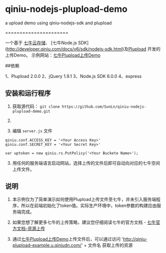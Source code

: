 qiniu-nodejs-plupload-demo
==========================

a upload demo using qiniu-nodejs-sdk and plupload

======================


一个基于 [七牛云存储](http://www.qiniu.com/)、 [七牛Node.js SDK] (http://developer.qiniu.com/docs/v6/sdk/nodejs-sdk.html)及[Plupload](http://www.plupload.com/) 开发的上传Demo。
示例网站：[七牛Plupload上传Demo]( )

##依赖

1、Plupload 2.0.0 
2、jQuery 1.9.1
3、Node.js SDK 6.0.0
4、express

## 安装和运行程序

1. 获取源代码：
    `git clone https://github.com/SunLn/qiniu-nodejs-plupload-demo.git`

2. 


2. 编辑 `server.js` 文件
```{javascript}
qiniu.conf.ACCESS_KEY = '<Your Access Key>'
qiniu.conf.SECRET_KEY = '<Your Secret Key>'

var uptoken = new qiniu.rs.PutPolicy('<Your Buckete Name>');
```

3. 用任何的服务端语言启动网站，选择上传的文件后即可自动向对应的七牛空间上传文件。

## 说明

1. 本示例仅为了简单演示如何使用Plupload上传文件至七牛，并未引入服务端程序，所以在前端初始化了token值。实际生产环境中，token参数的构建应由服务端完成。

2. 如果您想了解更多七牛的上传策略，建议您仔细阅读七牛的官方文档 - [七牛官方文档-资源上传](http://docs.qiniu.com/api/v6/put.html#uploadToken)

3. 通过[七牛Plupload上传Demo](http://plupload-demo.u.qiniudn.com/)上传文件后，可以通过访问  'http://qiniu-plupload-example.u.qiniudn.com/' + 文件名 获取上传的资源

